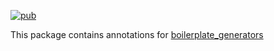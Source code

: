 [![pub](https://img.shields.io/pub/v/boilerplate_annotations.svg)](https://pub.dev/packages/boilerplate_annotations)

This package contains annotations for [boilerplate_generators](https://pub.dev/packages/boilerplate_generators)